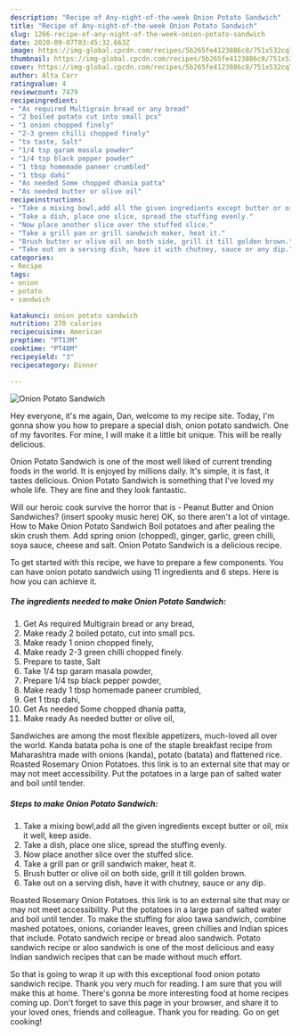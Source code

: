 ```yaml
---
description: "Recipe of Any-night-of-the-week Onion Potato Sandwich"
title: "Recipe of Any-night-of-the-week Onion Potato Sandwich"
slug: 1266-recipe-of-any-night-of-the-week-onion-potato-sandwich
date: 2020-09-07T03:45:32.663Z
image: https://img-global.cpcdn.com/recipes/5b265fe4123886c8/751x532cq70/onion-potato-sandwich-recipe-main-photo.jpg
thumbnail: https://img-global.cpcdn.com/recipes/5b265fe4123886c8/751x532cq70/onion-potato-sandwich-recipe-main-photo.jpg
cover: https://img-global.cpcdn.com/recipes/5b265fe4123886c8/751x532cq70/onion-potato-sandwich-recipe-main-photo.jpg
author: Alta Carr
ratingvalue: 4
reviewcount: 7479
recipeingredient:
- "As required Multigrain bread or any bread"
- "2 boiled potato cut into small pcs"
- "1 onion chopped finely"
- "2-3 green chilli chopped finely"
- "to taste, Salt"
- "1/4 tsp garam masala powder"
- "1/4 tsp black pepper powder"
- "1 tbsp homemade paneer crumbled"
- "1 tbsp dahi"
- "As needed Some chopped dhania patta"
- "As needed butter or olive oil"
recipeinstructions:
- "Take a mixing bowl,add all the given ingredients except butter or oil, mix it well, keep aside."
- "Take a dish, place one slice, spread the stuffing evenly."
- "Now place another slice over the stuffed slice."
- "Take a grill pan or grill sandwich maker, heat it."
- "Brush butter or olive oil on both side, grill it till golden brown."
- "Take out on a serving dish, have it with chutney, sauce or any dip."
categories:
- Recipe
tags:
- onion
- potato
- sandwich

katakunci: onion potato sandwich 
nutrition: 270 calories
recipecuisine: American
preptime: "PT13M"
cooktime: "PT48M"
recipeyield: "3"
recipecategory: Dinner

---
```



![Onion Potato Sandwich](https://img-global.cpcdn.com/recipes/5b265fe4123886c8/751x532cq70/onion-potato-sandwich-recipe-main-photo.jpg)

Hey everyone, it's me again, Dan, welcome to my recipe site. Today, I'm gonna show you how to prepare a special dish, onion potato sandwich. One of my favorites. For mine, I will make it a little bit unique. This will be really delicious.

Onion Potato Sandwich is one of the most well liked of current trending foods in the world. It is enjoyed by millions daily. It's simple, it is fast, it tastes delicious. Onion Potato Sandwich is something that I've loved my whole life. They are fine and they look fantastic.

Will our heroic cook survive the horror that is - Peanut Butter and Onion Sandwiches? (insert spooky music here) OK, so there aren&#39;t a lot of vintage. How to Make Onion Potato Sandwich Boil potatoes and after pealing the skin crush them. Add spring onion (chopped), ginger, garlic, green chilli, soya sauce, cheese and salt. Onion Potato Sandwich is a delicious recipe.


To get started with this recipe, we have to prepare a few components. You can have onion potato sandwich using 11 ingredients and 6 steps. Here is how you can achieve it.

<!--inarticleads1-->

##### The ingredients needed to make Onion Potato Sandwich:

1. Get As required Multigrain bread or any bread,
1. Make ready 2 boiled potato, cut into small pcs.
1. Make ready 1 onion chopped finely,
1. Make ready 2-3 green chilli chopped finely.
1. Prepare to taste, Salt
1. Take 1/4 tsp garam masala powder,
1. Prepare 1/4 tsp black pepper powder,
1. Make ready 1 tbsp homemade paneer crumbled,
1. Get 1 tbsp dahi,
1. Get As needed Some chopped dhania patta,
1. Make ready As needed butter or olive oil,


Sandwiches are among the most flexible appetizers, much-loved all over the world. Kanda batata poha is one of the staple breakfast recipe from Maharashtra made with onions (kanda), potato (batata) and flattened rice. Roasted Rosemary Onion Potatoes. this link is to an external site that may or may not meet accessibility. Put the potatoes in a large pan of salted water and boil until tender. 

<!--inarticleads2-->

##### Steps to make Onion Potato Sandwich:

1. Take a mixing bowl,add all the given ingredients except butter or oil, mix it well, keep aside.
1. Take a dish, place one slice, spread the stuffing evenly.
1. Now place another slice over the stuffed slice.
1. Take a grill pan or grill sandwich maker, heat it.
1. Brush butter or olive oil on both side, grill it till golden brown.
1. Take out on a serving dish, have it with chutney, sauce or any dip.


Roasted Rosemary Onion Potatoes. this link is to an external site that may or may not meet accessibility. Put the potatoes in a large pan of salted water and boil until tender. To make the stuffing for aloo tawa sandwich, combine mashed potatoes, onions, coriander leaves, green chillies and Indian spices that include. Potato sandwich recipe or bread aloo sandwich. Potato sandwich recipe or aloo sandwich is one of the most delicious and easy Indian sandwich recipes that can be made without much effort. 

So that is going to wrap it up with this exceptional food onion potato sandwich recipe. Thank you very much for reading. I am sure that you will make this at home. There's gonna be more interesting food at home recipes coming up. Don't forget to save this page in your browser, and share it to your loved ones, friends and colleague. Thank you for reading. Go on get cooking!
